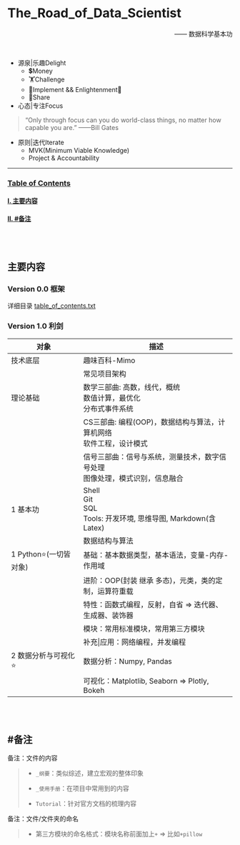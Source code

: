 # The_Road_of_Data_Scientist<a name="Start"></a>
<p align="right">—— 数据科学基本功</p>
<br>

- 源泉|乐趣Delight
    - 💲Money
    - 🏋️‍Challenge
    - 💪Implement && Enlightenment🌈
    - 💖Share
- 心态|专注Focus<br>
> “Only through focus can you do world-class things, no matter how capable you are.”  ——Bill Gates

- 原则|迭代Iterate
    - MVK(Minimum Viable Knowledge)
    - Project & Accountability
---
### [Table of Contents](#Start)
#### [I. 主要内容](#Contents)
#### [II. #备注](#Remarks)

<br>
<br>

## 主要内容 <a name="Contents"></a>
### Version 0.0 框架
详细目录 [table_of_contents.txt](./table_of_contents.txt)  


### Version 1.0 利剑
| 对象                  | 描述                                                         |
| --------------------- | ------------------------------------------------------------ |
| 技术底层              | 趣味百科-Mimo                                                |
|                       | 常见项目架构                                                 |
| 理论基础              | 数学三部曲: 高数，线代，概统<br>  数值计算，最优化<br>  分布式事件系统 |
|                       | CS三部曲: 编程(OOP)，数据结构与算法，计算机网络<br>  软件工程，设计模式 |
|                       | 信号三部曲：信号与系统，测量技术，数字信号处理<br>  图像处理，模式识别，信息融合 |
| 1 基本功              | Shell<br>Git<br>SQL<br>Tools: 开发环境, 思维导图, Markdown(含Latex) |
|                       | 数据结构与算法                                               |
| 1 Python⭐(一切皆对象) | 基础：基本数据类型，基本语法，变量-内存-作用域               |
|                       | 进阶：OOP(封装 继承 多态)，元类，类的定制，运算符重载        |
|                       | 特性：函数式编程，反射，自省 => 迭代器、生成器、装饰器       |
|                       | 模块：常用标准模块，常用第三方模块                           |
|                       | 补充\|应用：网络编程，并发编程                               |
| 2 数据分析与可视化⭐   | 数据分析：Numpy, Pandas                                      |
|                       | 可视化：Matplotlib, Seaborn => Plotly, Bokeh                 |




<br>
<br>

## #备注 <a name="Remarks"></a>


备注：文件的内容

> - `_纲要`：类似综述，建立宏观的整体印象
> - `_使用手册`：在项目中常用到的内容
>
> - `Tutorial`：针对官方文档的梳理内容


备注：文件/文件夹的命名

> - 第三方模块的命名格式：模块名称前面加上`+` => 比如`+pillow`
